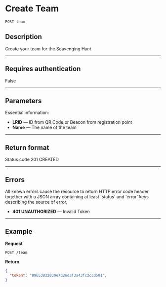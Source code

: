 # Create Team

    POST team

## Description
Create your team for the Scavenging Hunt

***

## Requires authentication
False

***

## Parameters
Essential information:

- **LRID** — ID from QR Code or Beacon from registration point
- **Name** — The name of the team

***

## Return format
Status code 201 CREATED


***

## Errors
All known errors cause the resource to return HTTP error code header together with a JSON array containing at least 'status' and 'error' keys describing the source of error.

- **401 UNAUTHORIZED** — Invalid Token

***

## Example
**Request**

    POST /team

**Return**
``` json
{
  "token": "89653832030e7d26daf3a43fc2ccd501",
}
```

[OAuth]: https://github.com/afloury/Smart-Scavenger-Hunt-Router/blob/master/POST_qrCode_scan.md